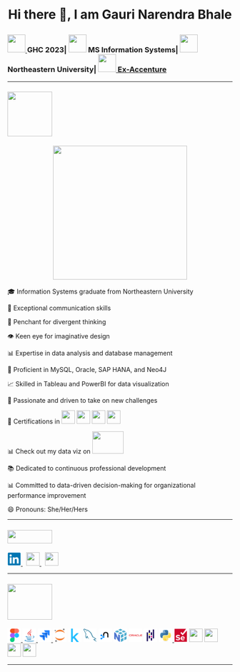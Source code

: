 ###  <h1> <p align="center"> Hi there 👋, I am Gauri Narendra Bhale </p> </h1> 

<h3> 
<a href="https://ghc.anitab.org/"> <img src="https://pbs.twimg.com/profile_images/1628823219951091715/8cT_6oKE_400x400.jpg" width ="40" height ="40" /> </a> GHC 2023|
<img src="https://img.freepik.com/premium-vector/graduate-student-icon-graduation-gown-female-student_423491-2.jpg?w=2000" width ="40" height ="40" /> MS Information Systems|
<a href="https://www.northeastern.edu/"> <img src="https://upload.wikimedia.org/wikipedia/commons/thumb/6/6f/Northeastern_seal.svg/1200px-Northeastern_seal.svg.png" width ="40" height ="40" /> </a> Northeastern University|
<a href="https://www.accenture.com/us-en"><img src="https://toppng.com/uploads/preview/accenture-logo-transparent-accenture-greater-than-logo-11562971252rdqqagrmhw.png" width ="40" height ="40" /> Ex-Accenture </a>
</h3>

---
<h3>  <a href="https://bhaleg.wixsite.com/gauribhale/about-me"><img src="https://www.clker.com/cliparts/0/e/r/N/8/l/about-me-cloud-md.png" width ="100" height ="100" /> </a> </h3>
<p align="center">
  <a href="https://bhaleg.wixsite.com/gauribhale">
<img src="https://tenor.com/view/digital-skola-bertalenta-digital-data-enthusiast-data-science-data-engineer-gif-21582984.gif" width ="300" height ="300" />
</p>
</a>
  
🎓 Information Systems graduate from Northeastern University


💬 Exceptional communication skills

🤔 Penchant for divergent thinking

👁️ Keen eye for imaginative design

📊 Expertise in data analysis and database management

💼 Proficient in MySQL, Oracle, SAP HANA, and Neo4J

📈 Skilled in Tableau and PowerBI for data visualization

🌟 Passionate and driven to take on new challenges

📜 Certifications in 
<a href="https://university.atlassian.com/student/award/F2UjjwmuQREwxMiRysR66SdC"><img src="https://cdn.exceedlms.com/uploads/certifications/badges/34252/large/uni-credential-atlassianuniversitybadge-generic.png?1649117345&Policy=eyJTdGF0ZW1lbnQiOlt7IlJlc291cmNlIjoiaHR0cHM6Ly9jZG4uZXhjZWVkbG1zLmNvbS91cGxvYWRzL2NlcnRpZmljYXRpb25zL2JhZGdlcy8zNDI1Mi9sYXJnZS91bmktY3JlZGVudGlhbC1hdGxhc3NpYW51bml2ZXJzaXR5YmFkZ2UtZ2VuZXJpYy5wbmc~MTY0OTExNzM0NSIsIkNvbmRpdGlvbiI6eyJEYXRlTGVzc1RoYW4iOnsiQVdTOkVwb2NoVGltZSI6MTY5NTM5MTQwN319fV19&Signature=DYWMeYUUsb~yfxEkSwv8O8~XQtC4jMovdI~duez~ghgn9IrjG4pdoYD3QISFF1uhE8foXg377l2xkZNH74PbWcrZM~HbUC3-WxiUdhz8QRB~QdSS8s-ysa3KbAnD73OcZB7aqkNmanUHrplzm2P0MFDi0lQ8hdMdYtQnFCTccpbBtR4i6Z9lQlu3xOw2sDsJGzG2lJHNCUcbChiNsMPeymZhb-9IIeZuCqBly27EVpbgvUfEeubJaTJiXn0SriBbTs6WwrCMFxZSlKgceps1FeaKXCQdCvzcP0tg7ygooNxyyx~TwycRnmuLvGbD8dsLanaKGx3nV1x~q4Fb5wQ1fw__&Key-Pair-Id=APKAJINUZDMKZJI5I6DA" width ="30" height ="30" /></a>
<a href="https://www.credly.com/badges/d2c30925-b369-4eac-93b2-4f02ac98a1f0/linked_in_profile"><img src="https://images.credly.com/size/680x680/images/ef3e7933-f1f1-4bba-9b10-f278188c72ad/image.png" width ="30" height ="30" /></a>
<a href="https://www.credly.com/badges/f0c1da03-6a7d-4ea9-a80e-14bc4218b0fd/linked_in_profile"><img src="https://images.credly.com/size/680x680/images/1ec9c0f8-60f4-4c96-8fc8-2442b9022a12/image.png" width ="30" height ="30" /></a>
<a href="https://www.credly.com/badges/dbc6acd2-f223-42da-ab2e-3d1b45214fbe/linked_in_profile"><img src="https://images.credly.com/size/680x680/images/2784d0d8-327c-406f-971e-9f0e15097003/image.png" width ="30" height ="30" /></a>


📊 Check out my data viz on <a href="https://public.tableau.com/app/profile/gauri.narendra.bhale">
<img src="https://public.tableau.com/s/sites/default/files/media/tableautips_30.png" width ="70" height ="50" />
</a>

📚 Dedicated to continuous professional development

📊 Committed to data-driven decision-making for organizational performance improvement

😄 Pronouns: She/Her/Hers

---

<h3> <a href="https://www.linkedin.com/in/gauribhale/">
<img src="https://seeklogo.com/images/L/let-s-connect-logo-6387173BC6-seeklogo.com.png" width ="100" height ="30" />
</a>  </h3> 
<a href="https://www.linkedin.com/in/gauribhale/"> 
<img src="https://github.com/devicons/devicon/blob/master/icons/linkedin/linkedin-original.svg" width ="30" height ="30" />
</a>
&nbsp;
<a href="https://bhaleg.wixsite.com/gauribhale">
<img src="https://png.pngitem.com/pimgs/s/10-100273_transparent-background-website-icon-hd-png-download.png" width ="30" height ="30" />
</a>     
&nbsp;
<a href="mailto:bhale.g@northeastern.edu">
<img src="https://png.pngitem.com/pimgs/s/403-4038130_outlook-2010-hd-png-download.png" width ="30" height ="30" />
</a>


---

<h3> <a href="https://bhaleg.wixsite.com/gauribhale/resume">
<img src="https://logos.textgiraffe.com/logos/logo-name/Tools-designstyle-tools-m.png" width ="100" height ="80" />
</a> </h3>

<a href="https://www.figma.com/"><img src="https://github.com/devicons/devicon/blob/master/icons/figma/figma-original.svg" width ="30" height ="30" /> </a> 
<a href="https://www.java.com/en/"><img src="https://github.com/devicons/devicon/blob/master/icons/java/java-original.svg" width ="30" height ="30" /> </a> 
<a href="https://www.atlassian.com/software/jira"><img src="https://github.com/devicons/devicon/blob/master/icons/jira/jira-original.svg"  width ="30" height ="30" /> </a> 
<a href="https://jupyter.org/"><img src="https://github.com/devicons/devicon/blob/master/icons/jupyter/jupyter-original.svg" width ="30" height ="30"/></a>
<a href="https://www.kaggle.com/"><img src="https://github.com/devicons/devicon/blob/master/icons/kaggle/kaggle-original.svg" width ="30" height ="30" /></a>
<a href="https://www.mysql.com/"><img src="https://github.com/devicons/devicon/blob/master/icons/mysql/mysql-original.svg" width ="30" height ="30" /></a>
<a href="https://neo4j.com/"><img src="https://github.com/devicons/devicon/blob/master/icons/neo4j/neo4j-original.svg" width ="30" height ="30" /></a>
<a href="https://numpy.org/"><img src="https://github.com/devicons/devicon/blob/master/icons/numpy/numpy-original.svg" width ="30" height ="30" /></a>
<a href="https://www.oracle.com/"><img src="https://github.com/devicons/devicon/blob/master/icons/oracle/oracle-original.svg" width ="30" height ="30" /></a>
<a href="https://pandas.pydata.org/"><img src="https://github.com/devicons/devicon/blob/master/icons/pandas/pandas-original.svg" width ="30" height ="30" /></a>
<a href="https://www.python.org/"><img src="https://github.com/devicons/devicon/blob/master/icons/python/python-original.svg" width ="30" height ="30" /> </a>
<a href="https://www.selenium.dev/"><img src="https://github.com/devicons/devicon/blob/master/icons/selenium/selenium-original.svg" width ="30" height ="30" /></a> 
<a href="https://powerbi.microsoft.com/en-us/"><img src="https://github.com/OscarValerock/Power-BI-Icons/blob/master/Icons%20PNG/Power%20BI%20Icon.png" width ="30" height ="30" /></a>
<a href="https://www.snowflake.com/en/"><img src="http://www.thermodial.ie/wp-content/uploads/2012/07/air-conditioning-symbol_small.png" width ="30" height ="30" /></a> 
<a href="https://www.alteryx.com/"><img src="https://github.com/simple-icons/simple-icons/blob/develop/icons/alteryx.svg" width ="30" height ="30" /></a> 
<a href="https://www.tableau.com/"><img src="https://icons.iconarchive.com/icons/ionic/ionicons/256/logo-tableau-icon.png" width ="30" height ="30" /></a>

---








<!--


**gauribhale12/gauribhale12** is a ✨ _special_ ✨ repository because its `README.md` (this file) appears on your GitHub profile.

Here are some ideas to get you started:

- 🔭 I’m currently working on ...
- 🌱 I’m currently learning ...
- 👯 I’m looking to collaborate on ...
- 🤔 I’m looking for help with ...
- 💬 Ask me about ...
- 📫 How to reach me: ...
- 😄 Pronouns: ...
- ⚡ Fun fact: ...
-->
